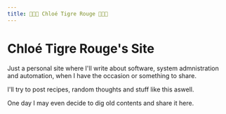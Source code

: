 ```yaml
---
title: 🐯🐯🐯 Chloé Tigre Rouge 🐯🐯🐯
---
```

# Chloé Tigre Rouge's Site
Just a personal site where I'll write about software, system admnistration and automation, when I have the occasion or something to share.

I'll try to post recipes, random thoughts and stuff like this aswell.

One day I may even decide to dig old contents and share it here.
